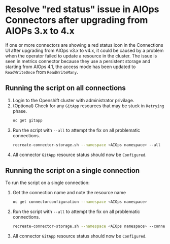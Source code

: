 # Resolve "red status" issue in AIOps Connectors after upgrading from AIOPs 3.x to 4.x

If one or more connectors are showing a red status icon in the Connections UI after upgrading from AIOps v3.x to v4.x, it could be caused by a problem when the operator failed to update a resource in the cluster. The issue is seen in metrics connector because they use a persistent storage and starting from AIOps 4.1, the access mode has been updated to `ReadWriteOnce` from `ReadWriteMany`.

## Running the script on all connections

1. Login to the Openshift cluster with administrator privilage.
2. (Optional) Check for any `GitApp` resources that may be stuck in `Retrying` phase.
    ```sh
    oc get gitapp
    ```
3. Run the script with `--all` to attempt the fix on all problematic connections.
   ```sh
   recreate-connector-storage.sh --namespace <AIOps namespace> --all
   ```
4. All connector `GitApp` resource status should now be `Configured`.

## Running the script on a single connection

To run the script on a single connection:

1. Get the connection name and note the resource name
   ```sh
   oc get connectorconfiguration --namespace <AIOps namespace>
   ```
2. Run the script with `--all` to attempt the fix on all problematic connections.
   ```sh
   recreate-connector-storage.sh --namespace <AIOps namespace> --connection <connectionconfiguration name>
   ```
3. All connector `GitApp` resource status should now be `Configured`.

